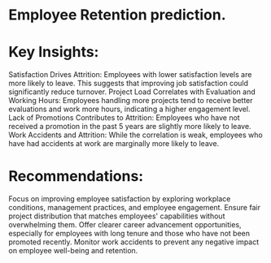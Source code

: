 #    Employee Retention prediction.
# Key Insights:
Satisfaction Drives Attrition: Employees with lower satisfaction levels are more likely to leave. This suggests that improving job satisfaction could significantly reduce turnover.
Project Load Correlates with Evaluation and Working Hours: Employees handling more projects tend to receive better evaluations and work more hours, indicating a higher engagement level.
Lack of Promotions Contributes to Attrition: Employees who have not received a promotion in the past 5 years are slightly more likely to leave.
Work Accidents and Attrition: While the correlation is weak, employees who have had accidents at work are marginally more likely to leave.
# Recommendations:
Focus on improving employee satisfaction by exploring workplace conditions, management practices, and employee engagement.
Ensure fair project distribution that matches employees' capabilities without overwhelming them.
Offer clearer career advancement opportunities, especially for employees with long tenure and those who have not been promoted recently.
Monitor work accidents to prevent any negative impact on employee well-being and retention.
